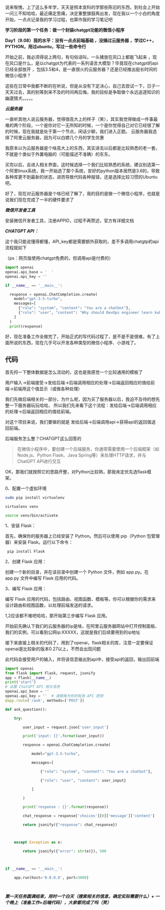 
   说来惭愧，上了这么多年学，天天是照本宣科的学那些陈旧的东西，到社会上开始一问三不知哈哈，最近痛定思痛，决定重整旗鼓再出发，现在我以一个小白的角度开始，一点点记录我的学习过程，也算作我的学习笔记吧
  
**学习阶段的第一个任务：做一个封装chatgpt功能的微信小程序**


**Day1（9.08）我的水平：没有一点点前端基础 ，没搞过云服务器 ，学过C++，PYTHON，用过ubuntu，写过一些命令行**

   开始之前，我必须得说上两句，有句俗话叫，一头猪放在风口上都能飞起来 ，现在风口是什么，是以chatgpt为代表的一系列语言大模型？毕竟现在chatgpt的api已经全部放开 ，包括3.5和4，是一直很火的云服务器？还是已经推出挺长时间的微信小程序？

这些在日常中我都不断的在听说，但是从没有下定决心，自己去尝试一下，日子一天天过去，真的别等到来不及的时间再后悔，我的目标是争取做个永远追逐知识的幽邃猎犬。。。。。
   

***云服务器***


一直听其他人说云服务器，觉得很高大上的样子（笑），其实我觉得做成一件事最难的两个阶段，一个是你对它一无所知的时候，一个是你觉得自己对它已经很了解的时候，现在我就是处于第一个节点，闲话少聊，我们进入正题。
云服务器我选择了阿里云服务器，因为可以白嫖几个月的学生优惠

我原本以为云服务器是个啥高大上的东西，其实进去以后都是比较熟悉的老一套，不就是个类似于外置电脑的（可能描述不准确）的东东。

买完以后，会进入相关界面，这时候选择一个我们比较熟悉的系统，建议别选第一个阿里linux系统，我一开始选了那个系统，安好的python版本居然是3.6的，导致各种库更不到最新的状态，进而导致代码各种报错，还是选择比较习惯的Ubuntu吧。

好了，现在对云服务器是个啥已经了解了，我的目的是做一个微信小程序，也就是说我们现在完成了一半的硬件要求了


***微信开发者工具***


安装微信开发者工具，注册APPID，过程不再赘述，官方有详细文档


***CHATGPT API：***


这个我只能说懂得都懂，API_key都是需要额外获取的，差不多调用chatgtp的api流程就如下

（ps：网页版使用chatgpt免费的，但调用api是付费的）


```python
import openai
openai.api_base = '  '
openai.api_key = ''

if __name__ == '__main__':

  response = openai.ChatCompletion.create(
    model="gpt-3.5-turbo",
    messages=[
      {"role": "system", "content": "You are a chatbot"},
      {"role": "user", "content": "Why should DevOps engineer learn kubernetes?"},
    ]
  )
  print(response)
```


好，现在准备工作全做完了，开始正式的写代码过程了，是不是不是很难，有了上面所说的东西，现在几乎可以开发各种类型的微信小程序、小游戏了。



## 代码


首先捋一下整体数据是怎么流动的，这也是我感觉一个比较通用的模板了

用户输入->前端接受->发给后端->后端调用相应的处理->后端返回相应的值给前端->前端用这个值显示（或做各种处理）

我们先做后端相关的一部分，为什么呢，因为买了服务器以后，我迫不及待的想先整一下服务器玩玩哈哈，  所以我们先来看下这个流程：发给后端->后端调用相应的处理->后端返回相应的值给前端。


对这个项目来说，我们要做的就是 发给后端->后端调用api->获得api的返回值送回前端。

后端服务怎么整？CHATGPT这么回答的

> 在微信小程序中，要创建一个后端服务，你通常需要使用一个后端框架（如Node.js、Python Flask、Java Spring等）来处理HTTP请求，并与ChatGPT API进行交互



OK，那我们就按照它的思路开整，对Python比较熟，那我肯定优先选flask框架。


0、配置一个虚拟环境

```bash
sudo pip install virtualenv

virtualenv venv

source venv/bin/activate

```


1、安装 Flask：

首先，确保你的服务器上已经安装了 Python。然后可以使用 pip（Python 包管理器）来安装 Flask。运行以下命令：

```bash
 pip install Flask 
```


 2、创建 Flask 应用：

创建一个新的目录，并在该目录中创建一个 Python 文件，例如 app.py。在 app.py 文件中编写 Flask 应用的代码。



3、编写 Flask 应用：

编写 Flask 应用的代码，包括路由、视图函数、模板等。你可以根据你的需求来设计路由和视图函数，以处理前端发送的请求。

1,2应该都不难吧哈哈，那开始第三步编写 Flask 应用。

开始前先确认下我们的云服务器的ip是啥，在阿里云服务器网站中打开控制面板、我们的实例，可以看到公网ip:XXXXX，这就是我们后续要用到的ip地址


接下来直接上相关的代码了，用到了openai，flask相关的库，注意一定要保证openai是比较新的版本0.27以上，不然会出现问题

此代码会接受用户的输入，并将该信息输出到api中，接受api的返回，输出回前端



```python
import openai
from flask import Flask, request, jsonify
app = Flask(__name__)
print('start')
# 设置 ChatGPT API 相关信息
openai.api_base = ''
openai.api_key = ''  # 请替换为你的有效 API 密钥
@app.route('/ask', methods=['POST'])

def ask_question():

    try:

        user_input = request.json['user_input']

        print('input: {}'.format(user_input))

        response = openai.ChatCompletion.create(

            model="gpt-3.5-turbo",

            messages=[

                {"role": "system", "content": "You are a chatbot"},

                {"role": "user", "content": user_input}

            ]

        )

        print('response : {}'.format(response))

        chat_response = response['choices'][0]['message']['content']

        return jsonify({"response": chat_response})



    except Exception as e:

        return jsonify({"error": str(e)}), 500



if __name__ == '__main__':

    app.run(host='0.0.0.0', port=3000)

                                                                                                                                            
```



***第一天任务圆满结束，用时一个白天（搜索相关的信息，确定实际需要什么）+ 一个晚上（准备工作+后端代码），大家都完成了吗（笑）***









